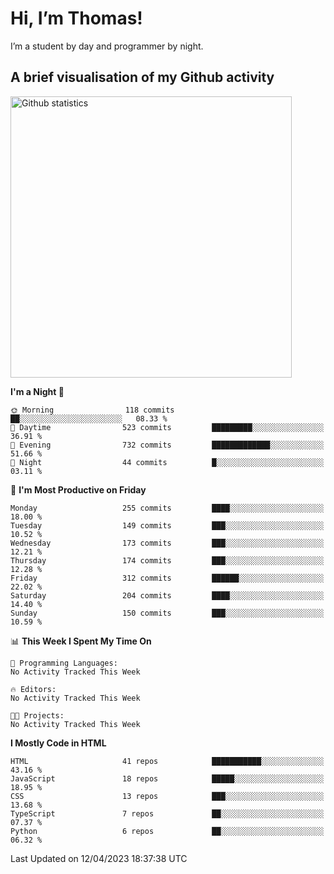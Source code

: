# Hi, I’m Thomas!
I’m a student by day and programmer by night.

## A brief visualisation of my Github activity

<img title="My Github statistics" alt="Github statistics" width="450px" src="https://github-readme-stats.vercel.app/api?username=thomasrettig&show_icons=true&include_all_commits=true&count_private=true&&hide=issues&theme=tokyonight&border_radius=6px"/>

<!--START_SECTION:waka-->
**I'm a Night 🦉** 

```text
🌞 Morning                118 commits         ██░░░░░░░░░░░░░░░░░░░░░░░   08.33 % 
🌆 Daytime                523 commits         █████████░░░░░░░░░░░░░░░░   36.91 % 
🌃 Evening                732 commits         █████████████░░░░░░░░░░░░   51.66 % 
🌙 Night                  44 commits          █░░░░░░░░░░░░░░░░░░░░░░░░   03.11 % 
```
📅 **I'm Most Productive on Friday** 

```text
Monday                   255 commits         ████░░░░░░░░░░░░░░░░░░░░░   18.00 % 
Tuesday                  149 commits         ███░░░░░░░░░░░░░░░░░░░░░░   10.52 % 
Wednesday                173 commits         ███░░░░░░░░░░░░░░░░░░░░░░   12.21 % 
Thursday                 174 commits         ███░░░░░░░░░░░░░░░░░░░░░░   12.28 % 
Friday                   312 commits         ██████░░░░░░░░░░░░░░░░░░░   22.02 % 
Saturday                 204 commits         ████░░░░░░░░░░░░░░░░░░░░░   14.40 % 
Sunday                   150 commits         ███░░░░░░░░░░░░░░░░░░░░░░   10.59 % 
```


📊 **This Week I Spent My Time On** 

```text
💬 Programming Languages: 
No Activity Tracked This Week

🔥 Editors: 
No Activity Tracked This Week

🐱‍💻 Projects: 
No Activity Tracked This Week
```

**I Mostly Code in HTML** 

```text
HTML                     41 repos            ███████████░░░░░░░░░░░░░░   43.16 % 
JavaScript               18 repos            █████░░░░░░░░░░░░░░░░░░░░   18.95 % 
CSS                      13 repos            ███░░░░░░░░░░░░░░░░░░░░░░   13.68 % 
TypeScript               7 repos             ██░░░░░░░░░░░░░░░░░░░░░░░   07.37 % 
Python                   6 repos             ██░░░░░░░░░░░░░░░░░░░░░░░   06.32 % 
```




 Last Updated on 12/04/2023 18:37:38 UTC
<!--END_SECTION:waka-->
